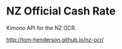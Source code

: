 NZ Official Cash Rate
=====================

Kimono API for the NZ OCR.

http://tom-henderson.github.io/nz-ocr/
